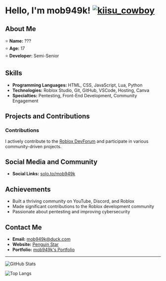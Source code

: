 # Hello, I'm mob949k! [![kiisu_cowboy](https://cdn3.emoji.gg/emojis/3807-kiisu-cowboy.png)](https://emoji.gg/emoji/3807-kiisu-cowboy)

## About Me

⭐ **Name:** ???  
⭐ **Age:** 17  
⭐ **Developer:** Semi-Senior  

## Skills

- **Programming Languages:** HTML, CSS, JavaScript, Lua, Python
- **Technologies:** Roblox Studio, Git, GitHub, VSCode, Hosting, Canva
- **Specialties:** Pentesting, Front-End Development, Community Engagement

## Projects and Contributions

### Contributions
I actively contribute to the [Roblox DevForum](https://devforum.roblox.com/u/mob949) and participate in various community-driven projects.

## Social Media and Community

- **Social Links:** [solo.to/mob949k](https://solo.to/mob949k)

## Achievements

- Built a thriving community on YouTube, Discord, and Roblox
- Made significant contributions to the Roblox development community
- Passionate about pentesting and improving cybersecurity

## Contact Me

- **Email:** [mob949k@duck.com](mailto:mob949k@duck.com)
- **Website:** [Penguin Star](https://penguinstar.whf.bz/)
- **Portfolio:** [mob949k's Portfolio](https://solo.to/mob949k)

---

![GitHub Stats](https://github-readme-stats.vercel.app/api?username=mob949k&show_icons=true&theme=dark)

![Top Langs](https://github-readme-stats.vercel.app/api/top-langs/?username=mob949k&layout=compact&theme=dark)
